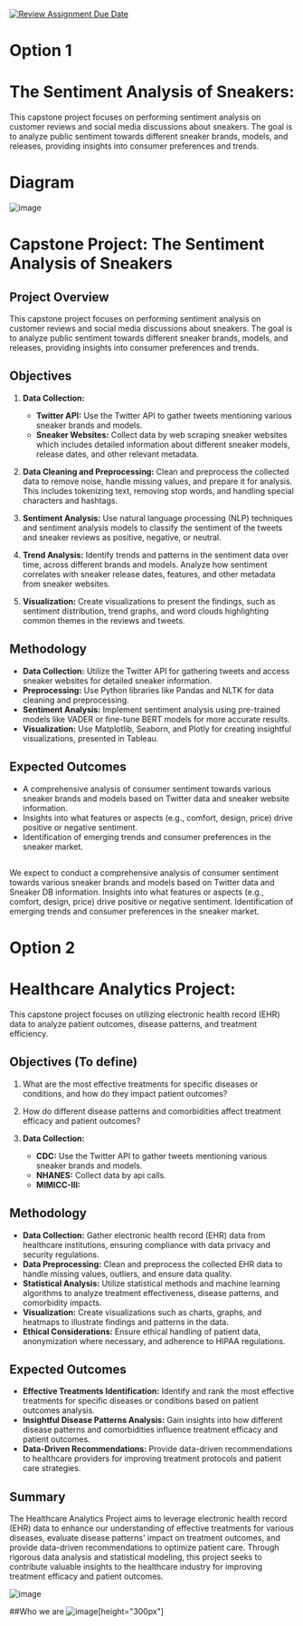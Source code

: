 [![Review Assignment Due Date](https://classroom.github.com/assets/deadline-readme-button-24ddc0f5d75046c5622901739e7c5dd533143b0c8e959d652212380cedb1ea36.svg)](https://classroom.github.com/a/1lXY_Wlg)

# Option 1

# The Sentiment Analysis of Sneakers: 

This capstone project focuses on performing sentiment analysis on customer reviews and social media discussions about sneakers. The goal is to analyze public sentiment towards different sneaker brands, models, and releases, providing insights into consumer preferences and trends.

# Diagram 

![image](https://github.com/DataExpert-ZachWilson-V4/capstone-project-v4-central-1/assets/16787672/3f55fbfc-18b0-43f2-af82-45c073d96115)

# Capstone Project: The Sentiment Analysis of Sneakers

## Project Overview
This capstone project focuses on performing sentiment analysis on customer reviews and social media discussions about sneakers. The goal is to analyze public sentiment towards different sneaker brands, models, and releases, providing insights into consumer preferences and trends.

## Objectives
1. **Data Collection:**
   - **Twitter API:** Use the Twitter API to gather tweets mentioning various sneaker brands and models.
   - **Sneaker Websites:** Collect data by web scraping sneaker websites which includes detailed information about different sneaker models, release dates, and other relevant metadata.

2. **Data Cleaning and Preprocessing:** Clean and preprocess the collected data to remove noise, handle missing values, and prepare it for analysis. This includes tokenizing text, removing stop words, and handling special characters and hashtags.

3. **Sentiment Analysis:** Use natural language processing (NLP) techniques and sentiment analysis models to classify the sentiment of the tweets and sneaker reviews as positive, negative, or neutral.

4. **Trend Analysis:** Identify trends and patterns in the sentiment data over time, across different brands and models. Analyze how sentiment correlates with sneaker release dates, features, and other metadata from sneaker websites.

5. **Visualization:** Create visualizations to present the findings, such as sentiment distribution, trend graphs, and word clouds highlighting common themes in the reviews and tweets.

## Methodology
- **Data Collection:** Utilize the Twitter API for gathering tweets and access sneaker websites for detailed sneaker information.
- **Preprocessing:** Use Python libraries like Pandas and NLTK for data cleaning and preprocessing.
- **Sentiment Analysis:** Implement sentiment analysis using pre-trained models like VADER or fine-tune BERT models for more accurate results.
- **Visualization:** Use Matplotlib, Seaborn, and Plotly for creating insightful visualizations, presented in Tableau.

## Expected Outcomes
- A comprehensive analysis of consumer sentiment towards various sneaker brands and models based on Twitter data and sneaker website information.
- Insights into what features or aspects (e.g., comfort, design, price) drive positive or negative sentiment.
- Identification of emerging trends and consumer preferences in the sneaker market.

## 
We expect to conduct a comprehensive analysis of consumer sentiment towards various sneaker brands and models based on Twitter data and Sneaker DB information.
Insights into what features or aspects (e.g., comfort, design, price) drive positive or negative sentiment.
Identification of emerging trends and consumer preferences in the sneaker market.


# Option 2

# Healthcare Analytics Project:

This capstone project focuses on utilizing electronic health record (EHR) data to analyze patient outcomes, disease patterns, and treatment efficiency.

## Objectives (To define)
1. What are the most effective treatments for specific diseases or conditions, and how do they impact patient outcomes?
2. How do different disease patterns and comorbidities affect treatment efficacy and patient outcomes?
      
1. **Data Collection:**
   - **CDC:** Use the Twitter API to gather tweets mentioning various sneaker brands and models.
   - **NHANES:** Collect data by api calls.
   - **MIMICC-III:**  

## Methodology
- **Data Collection:** Gather electronic health record (EHR) data from healthcare institutions, ensuring compliance with data privacy and security regulations.
- **Data Preprocessing:** Clean and preprocess the collected EHR data to handle missing values, outliers, and ensure data quality.
- **Statistical Analysis:** Utilize statistical methods and machine learning algorithms to analyze treatment effectiveness, disease patterns, and comorbidity impacts.
- **Visualization:** Create visualizations such as charts, graphs, and heatmaps to illustrate findings and patterns in the data.
- **Ethical Considerations:** Ensure ethical handling of patient data, anonymization where necessary, and adherence to HIPAA regulations.

## Expected Outcomes
- **Effective Treatments Identification:** Identify and rank the most effective treatments for specific diseases or conditions based on patient outcomes analysis.
- **Insightful Disease Patterns Analysis:** Gain insights into how different disease patterns and comorbidities influence treatment efficacy and patient outcomes.
- **Data-Driven Recommendations:** Provide data-driven recommendations to healthcare providers for improving treatment protocols and patient care strategies.

## Summary
The Healthcare Analytics Project aims to leverage electronic health record (EHR) data to enhance our understanding of effective treatments for various diseases, evaluate disease patterns' impact on treatment outcomes, and provide data-driven recommendations to optimize patient care. Through rigorous data analysis and statistical modeling, this project seeks to contribute valuable insights to the healthcare industry for improving treatment efficacy and patient outcomes.

![image](https://github.com/DataExpert-ZachWilson-V4/capstone-project-v4-central-1/assets/79658792/fe383d7b-81e3-43de-b857-948de2c1a512)


##Who we are
![image](https://github.com/DataExpert-ZachWilson-V4/capstone-project-v4-central-1/assets/79658792/6fa52c9c-8930-4561-9d88-35ccb6640581)[height="300px"]


